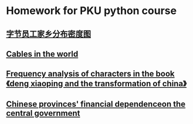 # Homework for PKU python course

## [字节员工家乡分布密度图][1]
## [Cables in the world][2]
## [Frequency analysis of characters in the book 《deng xiaoping and the transformation of china》][3]
## [Chinese provinces' financial dependenceon the central government][4]

[1]: https://github.com/Kudalf/Kudalf.github.io/blob/main/blhx.html
[2]: https://github.com/Kudalf/Kudalf.github.io/blob/main/cable.html
[3]: https://github.com/Kudalf/Kudalf.github.io/blob/main/dengxiaoping.html
[4]: https://github.com/Kudalf/Kudalf.github.io/blob/main/%E5%9C%B0%E6%96%B9%E5%AF%B9%E4%B8%AD%E5%A4%AE%E8%B4%A2%E6%94%BF%E4%BE%9D%E8%B5%96%E5%BA%A6%E5%9C%B0%E5%9B%BE_map.html
